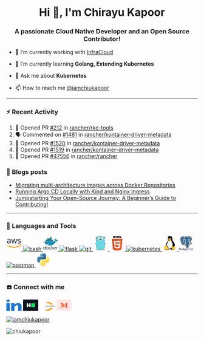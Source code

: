 <h1 align="center">Hi 👋, I'm Chirayu Kapoor</h1>
<h3 align="center">A passionate Cloud Native Developer and an Open Source Contributor!</h3>

- 🔭 I’m currently working with [InfraCloud](https://www.infracloud.io/)

- 🌱 I’m currently learning **Golang, Extending Kubernetes**

- 💬 Ask me about **Kubernetes**

- 📫 How to reach me [@iamchiukapoor](https://twitter.com/iamchiukapoor)

---

### :zap: Recent Activity

<!--START_SECTION:activity-->
1. 💪 Opened PR [#212](https://github.com/rancher/rke-tools/pull/212) in [rancher/rke-tools](https://github.com/rancher/rke-tools)
2. 🗣 Commented on [#1481](https://github.com/rancher/kontainer-driver-metadata/pull/1481#issuecomment-2413851921) in [rancher/kontainer-driver-metadata](https://github.com/rancher/kontainer-driver-metadata)
3. 💪 Opened PR [#1520](https://github.com/rancher/kontainer-driver-metadata/pull/1520) in [rancher/kontainer-driver-metadata](https://github.com/rancher/kontainer-driver-metadata)
4. 💪 Opened PR [#1519](https://github.com/rancher/kontainer-driver-metadata/pull/1519) in [rancher/kontainer-driver-metadata](https://github.com/rancher/kontainer-driver-metadata)
5. 💪 Opened PR [#47556](https://github.com/rancher/rancher/pull/47556) in [rancher/rancher](https://github.com/rancher/rancher)
<!--END_SECTION:activity-->

### :book: Blogs posts
<!-- BLOG-POST-LIST:START -->
- [Migrating multi-architecture images across Docker Repositories](https://medium.com/@chirayukapoor/migrating-multi-architecture-images-across-docker-repositories-1cfbe3103b7c?source=rss-291461f4fe0a------2)
- [Running Argo CD Locally with Kind and Nginx Ingress](https://medium.com/@chirayukapoor/running-argo-cd-locally-with-kind-and-nginx-ingress-26b31cece300?source=rss-291461f4fe0a------2)
- [Jumpstarting Your Open-Source Journey: A Beginner’s Guide to Contributing!](https://medium.com/@chirayukapoor/jumpstarting-your-open-source-journey-a-beginners-guide-to-contributing-18321b6bf336?source=rss-291461f4fe0a------2)
<!-- BLOG-POST-LIST:END -->

<!-- <p>&nbsp;<img align="center" src="https://github-readme-stats.vercel.app/api?username=chiukapoor&show_icons=true&locale=en" alt="chiukapoor" /></p> -->

---

### 🔧 Languages and Tools
<p align="left"> 
<!--   <a href="https://www.arduino.cc/" target="_blank" rel="noreferrer"> <img src="https://cdn.worldvectorlogo.com/logos/arduino-1.svg" alt="arduino" width="40" height="40"/> </a> -->
  <a href="https://aws.amazon.com" target="_blank" rel="noreferrer"> <img src="https://raw.githubusercontent.com/devicons/devicon/master/icons/amazonwebservices/amazonwebservices-original-wordmark.svg" alt="aws" width="40" height="40"/> </a>
  <a href="https://www.gnu.org/software/bash/" target="_blank" rel="noreferrer"> <img src="https://www.vectorlogo.zone/logos/gnu_bash/gnu_bash-icon.svg" alt="bash" width="40" height="40"/> </a>
<!--   <a href="https://www.w3schools.com/css/" target="_blank" rel="noreferrer"> <img src="https://raw.githubusercontent.com/devicons/devicon/master/icons/css3/css3-original-wordmark.svg" alt="css3" width="40" height="40"/> </a> -->
  <a href="https://www.docker.com/" target="_blank" rel="noreferrer"> <img src="https://raw.githubusercontent.com/devicons/devicon/master/icons/docker/docker-original-wordmark.svg" alt="docker" width="40" height="40"/> </a>
  <a href="https://flask.palletsprojects.com/" target="_blank" rel="noreferrer"> <img src="https://www.vectorlogo.zone/logos/pocoo_flask/pocoo_flask-icon.svg" alt="flask" width="40" height="40"/> </a>
  <a href="https://git-scm.com/" target="_blank" rel="noreferrer"> <img src="https://www.vectorlogo.zone/logos/git-scm/git-scm-icon.svg" alt="git" width="40" height="40"/> </a>
  <a href="https://golang.org" target="_blank" rel="noreferrer"> <img src="https://raw.githubusercontent.com/devicons/devicon/master/icons/go/go-original.svg" alt="go" width="40" height="40"/> </a>
<!--   <a href="https://heroku.com" target="_blank" rel="noreferrer"> <img src="https://www.vectorlogo.zone/logos/heroku/heroku-icon.svg" alt="heroku" width="40" height="40"/> </a> -->
  <a href="https://www.w3.org/html/" target="_blank" rel="noreferrer"> <img src="https://raw.githubusercontent.com/devicons/devicon/master/icons/html5/html5-original-wordmark.svg" alt="html5" width="40" height="40"/> </a>
  <a href="https://kubernetes.io" target="_blank" rel="noreferrer"> <img src="https://www.vectorlogo.zone/logos/kubernetes/kubernetes-icon.svg" alt="kubernetes" width="40" height="40"/> </a>
  <a href="https://www.linux.org/" target="_blank" rel="noreferrer"> <img src="https://raw.githubusercontent.com/devicons/devicon/master/icons/linux/linux-original.svg" alt="linux" width="40" height="40"/> </a>
<!--   <a href="https://www.mysql.com/" target="_blank" rel="noreferrer"> <img src="https://raw.githubusercontent.com/devicons/devicon/master/icons/mysql/mysql-original-wordmark.svg" alt="mysql" width="40" height="40"/> </a> -->
  <a href="https://www.postgresql.org" target="_blank" rel="noreferrer"> <img src="https://raw.githubusercontent.com/devicons/devicon/master/icons/postgresql/postgresql-original-wordmark.svg" alt="postgresql" width="40" height="40"/> </a>
  <a href="https://postman.com" target="_blank" rel="noreferrer"> <img src="https://www.vectorlogo.zone/logos/getpostman/getpostman-icon.svg" alt="postman" width="40" height="40"/> </a>
  <a href="https://www.python.org" target="_blank" rel="noreferrer"> <img src="https://raw.githubusercontent.com/devicons/devicon/master/icons/python/python-original.svg" alt="python" width="40" height="40"/> </a> </p>

<!-- <p align="left"> <a href="https://github.com/ryo-ma/github-profile-trophy"><img src="https://github-profile-trophy.vercel.app/?username=chiukapoor" alt="chiukapoor" /></a> </p> -->

---

### ☎️ Connect with me
<p align="left">
<a /images/icons/Social/twitter.svg" alt="iamchiukapoor" height="30" width="40" /></a>
<a href="https://linkedin.com/in/chirayukapoor" target="blank"><img align="center" src="/images/icons/social/linked-in-alt.svg" alt="chirayukapoor" height="30" width="40" /></a>
<a href="https://www.hackerrank.com/csociety" target="blank"><img align="center" src="/images/icons/social/hackerrank.svg" alt="csociety" height="30" width="40" /></a>
<a href="https://www.leetcode.com/csociety" target="blank"><img align="center" src="/images/icons/social/leet-code.svg" alt="csociety" height="30" width="40" /></a>
<a href="https://medium.com/@chirayukapoor" target="blank"><img align="center" src="/images/icons/social/medium.svg" alt="@chirayukapoor" height="30" width="40" /></a>
</p>
<p align="left"> <a href="https://twitter.com/iamchiukapoor" target="blank"><img src="https://img.shields.io/twitter/follow/iamchiukapoor?logo=twitter&style=for-the-badge" alt="iamchiukapoor" /></a> </p>


<p align="left"> <img src="https://komarev.com/ghpvc/?username=chiukapoor&label=Profile%20views&color=0e75b6&style=flat" alt="chiukapoor" /> </p>
